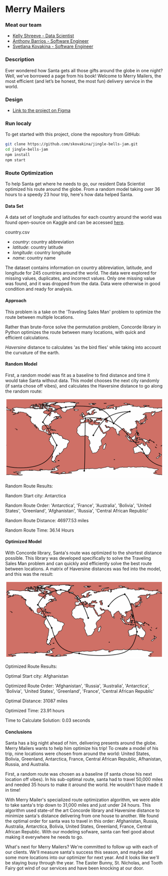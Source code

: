 # Merry Mailers

### Meat our team

- [Kelly Shreeve - Data Scientist](https://github.com/kellyshreeve)
- [Anthony Barrios - Software Engineer](https://github.com/IxAntho)
- [Svetlana Kovakina - Software Engineer](https://github.com/skovakina)

### Description

Ever wondered how Santa gets all those gifts around the globe in one night? Well, we've borrowed a page from his book! Welcome to Merry Mailers, the most efficient (and let’s be honest, the most fun) delivery service in the world.

### Design

- [Link to the project on Figma](https://www.figma.com/file/SpY6DFB6h4iw6Zu3EgVn7Z/Merry-Codemas?type=design&node-id=0%3A1&mode=design&t=GhuLCnpvvt5qYUBL-1)

### Run localy

To get started with this project, clone the repository from GitHub:

```bash
git clone https://github.com/skovakina/jingle-bells-jam.git
cd jingle-bells-jam
npm install
npm start
```

### Route Optimization

To help Santa get where he needs to go, our resident Data Scientist optimized his route around the globe. From a random model taking over 36 hours to a speedy 23 hour trip, here's how data helped Santa.

#### Data Set

A data set of longitude and latitudes for each country around the world was found open-source on Kaggle and can be accessed [here](https://www.kaggle.com/datasets/alexkaechele/country-geo). 

country.csv

* *country*: country abbreviation
* *latitude*: country latitude
* *longitude*: country longitude
* *name*: country name

The dataset contains information on country abbreviation, latitude, and longitude for 245 countries around the world. The data were explored for missing values, duplicates, and incorrect values. Only one missing value was found, and it was dropped from the data. Data were otherwise in good condition and ready for analysis.

#### Approach

This problem is a take on the 'Traveling Sales Man' problem to optimize the route between multiple locations.  

Rather than brute-force solve the permutation problem, Concorde library in Python optimizes the route between many locations, with quick and efficient calculations.  

*Haversine* distance to calculates 'as the bird flies' while taking into account the curvature of the earth.

#### Random Model

First, a random model was fit as a baseline to find distance and time it would take Santa without data. This model chooses the next city randomly (if santa chose off vibes), and calculates the Haversine distance to go along the random route:

![Alt text](<Screenshot 2023-12-14 at 3.12.00 PM.png>)

Random Route Results: 

Random Start city: Antarctica

Random Route Order: 'Antarctica', 'France', 'Australia', 'Bolivia', 'United States', 'Greenland', 'Afghanistan', 'Russia', 'Central African Republic'

Random Route Distance: 46977.53 miles

Random Route Time: 36.14 Hours

#### Optimized Model

With Concorde library, Santa's route was optimized to the shortest distance possible. This library was developed specifically to solve the Traveling Sales Man problem and can quickly and efficiently solve the best route between locations. A matrix of Haversine distances was fed into the model, and this was the result:

![Alt text](<Screenshot 2023-12-14 at 3.26.25 PM.png>)

Optimized Route Results:

Optimal Start city: Afghanistan

Optimized Route Order: 'Afghanistan', 'Russia', 'Australia', 'Antarctica', 'Bolivia', 'United States', 'Greenland', 'France', 'Central African Republic'

Optimal Distance: 31087 miles

Optimized Time: 23.91 hours

Time to Calculate Solution: 0.03 seconds

#### Conclusions  

Santa has a big night ahead of him, delivering presents around the globe. Merry Mailers wants to help him optimize his trip! To create a model of his trip, nine locations were chosen from around the world: United States, Bolivia, Greenland, Antarctica, France, Central African Republic, Afhanistan, Russia, and Australia.  

First, a random route was chosen as a baseline (if santa chose his next location off vibes). In his sub-optimal route, santa had to travel 50,000 miles and needed 35 hours to make it around the world. He wouldn't have made it in time!  

With Merry Mailer's specialized route optimization algorithm, we were able to take santa's trip down to 31,000 miles and just under 24 hours. This algorithm used state-of the art Concorde library and Haversine distance to minimize santa's distance delivering from one house to another. We found the optimal order for santa was to travel in this order: Afghanistan, Russia, Australia, Antarctica, Bolivia, United States, Greenland, France, Central African Republic. With our modeling sofware, santa can feel good about making it everywhere he needs to go.  

What's next for Merry Mailers? We're committed to follow up with each of our clients. We'll measure santa's success this season, and maybe add some more locations into our optimizer for next year. And it looks like we'll be staying busy through the year. The Easter Bunny, St. Nicholas, and Tooth Fairy got wind of our services and have been knocking at our door.
